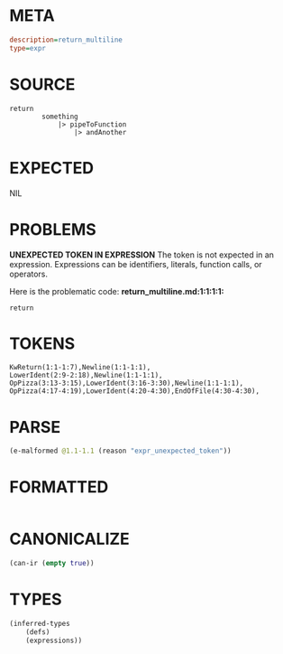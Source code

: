 # META
~~~ini
description=return_multiline
type=expr
~~~
# SOURCE
~~~roc
return
        something
            |> pipeToFunction
                |> andAnother
~~~
# EXPECTED
NIL
# PROBLEMS
**UNEXPECTED TOKEN IN EXPRESSION**
The token  is not expected in an expression.
Expressions can be identifiers, literals, function calls, or operators.

Here is the problematic code:
**return_multiline.md:1:1:1:1:**
```roc
return
```



# TOKENS
~~~zig
KwReturn(1:1-1:7),Newline(1:1-1:1),
LowerIdent(2:9-2:18),Newline(1:1-1:1),
OpPizza(3:13-3:15),LowerIdent(3:16-3:30),Newline(1:1-1:1),
OpPizza(4:17-4:19),LowerIdent(4:20-4:30),EndOfFile(4:30-4:30),
~~~
# PARSE
~~~clojure
(e-malformed @1.1-1.1 (reason "expr_unexpected_token"))
~~~
# FORMATTED
~~~roc

~~~
# CANONICALIZE
~~~clojure
(can-ir (empty true))
~~~
# TYPES
~~~clojure
(inferred-types
	(defs)
	(expressions))
~~~
